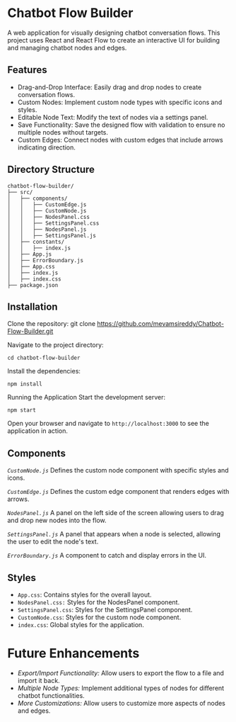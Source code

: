 # Chatbot Flow Builder

A web application for visually designing chatbot conversation flows. This project uses React and React Flow to create an interactive UI for building and managing chatbot nodes and edges.

## Features
- Drag-and-Drop Interface: Easily drag and drop nodes to create conversation flows.
- Custom Nodes: Implement custom node types with specific icons and styles.
- Editable Node Text: Modify the text of nodes via a settings panel.
- Save Functionality: Save the designed flow with validation to ensure no multiple nodes without targets.
- Custom Edges: Connect nodes with custom edges that include arrows indicating direction.

## Directory Structure
```
chatbot-flow-builder/
├── src/
│   ├── components/
│   │   ├── CustomEdge.js
│   │   ├── CustomNode.js
│   │   ├── NodesPanel.css
│   │   ├── SettingsPanel.css
│   │   ├── NodesPanel.js
│   │   ├── SettingsPanel.js
│   ├── constants/
│   │   ├── index.js
│   ├── App.js
│   ├── ErrorBoundary.js
│   ├── App.css
│   ├── index.js
│   ├── index.css
├── package.json
```

## Installation
Clone the repository:
git clone [ https://github.com/mevamsireddy/Chatbot-Flow-Builder.git ](GitHub)

Navigate to the project directory:

`cd chatbot-flow-builder`

Install the dependencies:

`npm install`

Running the Application
Start the development server:

`npm start`

Open your browser and navigate to `http://localhost:3000` to see the application in action.

## Components

*`CustomNode.js`*
Defines the custom node component with specific styles and icons.

*`CustomEdge.js`*
Defines the custom edge component that renders edges with arrows.

*`NodesPanel.js`*
A panel on the left side of the screen allowing users to drag and drop new nodes into the flow.

*`SettingsPanel.js`*
A panel that appears when a node is selected, allowing the user to edit the node's text.

*`ErrorBoundary.js`*
A component to catch and display errors in the UI.

## Styles

- `App.css`: Contains styles for the overall layout.
- `NodesPanel.css:` Styles for the NodesPanel component.
- `SettingsPanel.css`: Styles for the SettingsPanel component.
- `CustomNode.css`: Styles for the custom node component.
- `index.css`: Global styles for the application.

# Future Enhancements

- *Export/Import Functionality:* Allow users to export the flow to a file and import it back.
- *Multiple Node Types:* Implement additional types of nodes for different chatbot functionalities.
- *More Customizations:* Allow users to customize more aspects of nodes and edges.